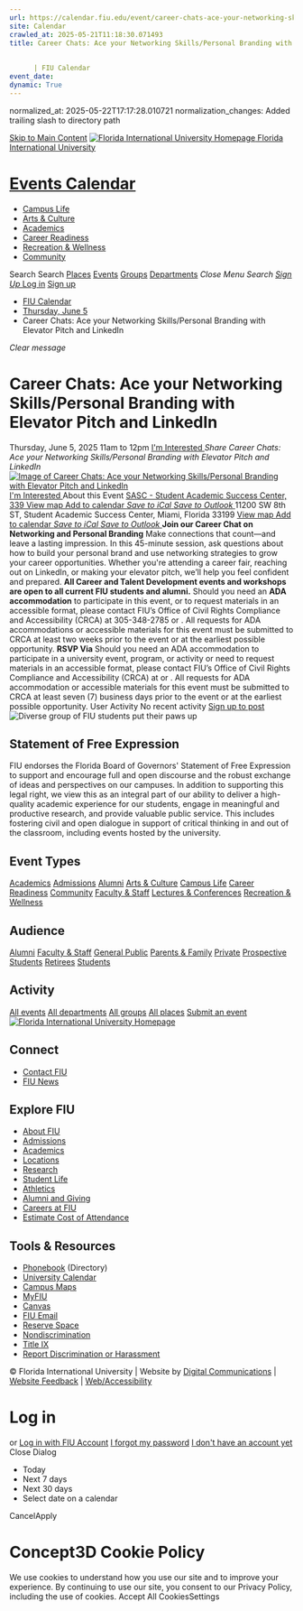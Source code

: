 ```yaml
---
url: https://calendar.fiu.edu/event/career-chats-ace-your-networking-skillspersonal-branding-with-elevator-pitch-and-linkedin/
site: Calendar
crawled_at: 2025-05-21T11:18:30.071493
title: Career Chats: Ace your Networking Skills/Personal Branding with Elevator Pitch and LinkedIn
    
    
      | FIU Calendar
event_date: 
dynamic: True
---
```

normalized_at: 2025-05-22T17:17:28.010721
normalization_changes: Added trailing slash to directory path

[Skip to Main Content](https://calendar.fiu.edu/event/career-chats-ace-your-networking-skillspersonal-branding-with-elevator-pitch-and-linkedin#main-content)
[![Florida International University Homepage](https://digicdn.fiu.edu/core/_assets/images/logo-top.png) Florida International University](https://www.fiu.edu)
# [Events Calendar ](https://calendar.fiu.edu/)
  * [Campus Life](https://calendar.fiu.edu/calendar?event_types%5B%5D=127595)
  * [Arts & Culture](https://calendar.fiu.edu/calendar?event_types%5B%5D=127590)
  * [Academics](https://calendar.fiu.edu/calendar?event_types%5B%5D=127582)
  * [Career Readiness](https://calendar.fiu.edu/calendar?event_types%5B%5D=127584)
  * [Recreation & Wellness](https://calendar.fiu.edu/calendar?event_types%5B%5D=127603)
  * [Community](https://calendar.fiu.edu/calendar?event_types%5B%5D=127601)


Search Search
[Places](https://calendar.fiu.edu/search/places) [Events](https://calendar.fiu.edu/calendar) [Groups](https://calendar.fiu.edu/search/groups) [Departments](https://calendar.fiu.edu/search/departments)
_Close Menu_
_Search_ [ _Sign Up_ ](https://calendar.fiu.edu/signup)
[Log in](https://calendar.fiu.edu/auth/shib_login?previous_url=https%3A%2F%2Fcalendar.fiu.edu%2Fevent%2Fcareer-chats-ace-your-networking-skillspersonal-branding-with-elevator-pitch-and-linkedin) [Sign up](https://calendar.fiu.edu/signup)
  * [FIU Calendar](https://calendar.fiu.edu/)
  * [Thursday, June 5](https://calendar.fiu.edu/calendar/day/2025/6/5)
  * Career Chats: Ace your Networking Skills/Personal Branding with Elevator Pitch and LinkedIn


_Clear message_
# Career Chats: Ace your Networking Skills/Personal Branding with Elevator Pitch and LinkedIn
Thursday, June 5, 2025 11am to 12pm 
[ I'm Interested ](https://calendar.fiu.edu/event/49674967058037/confirm?return=https%3A%2F%2Fcalendar.fiu.edu%2Fevent%2Fcareer-chats-ace-your-networking-skillspersonal-branding-with-elevator-pitch-and-linkedin)
_Share Career Chats: Ace your Networking Skills/Personal Branding with Elevator Pitch and LinkedIn_
[ ![Image of Career Chats: Ace your Networking Skills/Personal Branding with Elevator Pitch and LinkedIn](https://localist-images.azureedge.net/photos/49674973466875/card/ea122eed15c89d04c1e7fa9cdd26a4a9ddbaf3ae.jpg) ](https://calendar.fiu.edu/photo/49674973466875)
[ I'm Interested ](https://calendar.fiu.edu/event/49674967058037/confirm?return=https%3A%2F%2Fcalendar.fiu.edu%2Fevent%2Fcareer-chats-ace-your-networking-skillspersonal-branding-with-elevator-pitch-and-linkedin)
About this Event
[ SASC - Student Academic Success Center, 339 ](https://calendar.fiu.edu/sasc) [View map ](https://calendar.fiu.edu/event/career-chats-ace-your-networking-skillspersonal-branding-with-elevator-pitch-and-linkedin#about_map)
[Add to calendar ](https://calendar.fiu.edu/event/career-chats-ace-your-networking-skillspersonal-branding-with-elevator-pitch-and-linkedin)
[ _Save to iCal_ ](https://calendar.fiu.edu/event/career-chats-ace-your-networking-skillspersonal-branding-with-elevator-pitch-and-linkedin.ics "Save to iCal") [ _Save to Outlook_ ](https://calendar.fiu.edu/event/career-chats-ace-your-networking-skillspersonal-branding-with-elevator-pitch-and-linkedin.ics "Save to Outlook")
11200 SW 8th ST, Student Academic Success Center, Miami, Florida 33199
[View map ](https://calendar.fiu.edu/event/career-chats-ace-your-networking-skillspersonal-branding-with-elevator-pitch-and-linkedin#about_map)
[Add to calendar ](https://calendar.fiu.edu/event/career-chats-ace-your-networking-skillspersonal-branding-with-elevator-pitch-and-linkedin)
[ _Save to iCal_ ](https://calendar.fiu.edu/event/career-chats-ace-your-networking-skillspersonal-branding-with-elevator-pitch-and-linkedin.ics "Save to iCal") [ _Save to Outlook_ ](https://calendar.fiu.edu/event/career-chats-ace-your-networking-skillspersonal-branding-with-elevator-pitch-and-linkedin.ics "Save to Outlook")
**Join our Career Chat on Networking and Personal Branding**
Make connections that count—and leave a lasting impression.
In this 45-minute session, ask questions about how to build your personal brand and use networking strategies to grow your career opportunities. Whether you're attending a career fair, reaching out on LinkedIn, or making your elevator pitch, we’ll help you feel confident and prepared.
**All Career and Talent Development events and workshops are open to all current FIU students and alumni.**
Should you need an **ADA accommodation** to participate in this event, or to request materials in an accessible format, please contact FIU’s Office of Civil Rights Compliance and Accessibility (CRCA) at 305-348-2785 or . All requests for ADA accommodations or accessible materials for this event must be submitted to CRCA at least two weeks prior to the event or at the earliest possible opportunity. 
**RSVP Via**
Should you need an ADA accommodation to participate in a university event, program, or activity or need to request materials in an accessible format, please contact FIU’s Office of Civil Rights Compliance and Accessibility (CRCA) at or . All requests for ADA accommodation or accessible materials for this event must be submitted to CRCA at least seven (7) business days prior to the event or at the earliest possible opportunity. 
User Activity
No recent activity
[Sign up to post](https://calendar.fiu.edu/auth/shib_login?previous_url=https%3A%2F%2Fcalendar.fiu.edu%2Fevent%2Fcareer-chats-ace-your-networking-skillspersonal-branding-with-elevator-pitch-and-linkedin)
![Diverse group of FIU students put their paws up](https://www.fiu.edu/_assets/images/thumbnail-students-paw.jpg)
## Statement of Free Expression
FIU endorses the Florida Board of Governors' Statement of Free Expression to support and encourage full and open discourse and the robust exchange of ideas and perspectives on our campuses. In addition to supporting this legal right, we view this as an integral part of our ability to deliver a high-quality academic experience for our students, engage in meaningful and productive research, and provide valuable public service. This includes fostering civil and open dialogue in support of critical thinking in and out of the classroom, including events hosted by the university.
## Event Types
[Academics](https://calendar.fiu.edu/calendar?event_types%5B%5D=127582)
[Admissions](https://calendar.fiu.edu/calendar?event_types%5B%5D=127583)
[Alumni](https://calendar.fiu.edu/calendar?event_types%5B%5D=127589)
[Arts & Culture](https://calendar.fiu.edu/calendar?event_types%5B%5D=127590)
[Campus Life](https://calendar.fiu.edu/calendar?event_types%5B%5D=127595)
[Career Readiness](https://calendar.fiu.edu/calendar?event_types%5B%5D=127584)
[Community](https://calendar.fiu.edu/calendar?event_types%5B%5D=127601)
[Faculty & Staff](https://calendar.fiu.edu/calendar?event_types%5B%5D=127602)
[Lectures & Conferences](https://calendar.fiu.edu/calendar?event_types%5B%5D=127587)
[Recreation & Wellness](https://calendar.fiu.edu/calendar?event_types%5B%5D=127603)
## Audience
[Alumni](https://calendar.fiu.edu/calendar?event_types%5B%5D=121721)
[Faculty & Staff](https://calendar.fiu.edu/calendar?event_types%5B%5D=121720)
[General Public](https://calendar.fiu.edu/calendar?event_types%5B%5D=121722)
[Parents & Family](https://calendar.fiu.edu/calendar?event_types%5B%5D=36918157286658)
[Private](https://calendar.fiu.edu/calendar?event_types%5B%5D=129753)
[Prospective Students](https://calendar.fiu.edu/calendar?event_types%5B%5D=121723)
[Retirees](https://calendar.fiu.edu/calendar?event_types%5B%5D=37290279036119)
[Students](https://calendar.fiu.edu/calendar?event_types%5B%5D=121719)
## Activity
[All events](https://calendar.fiu.edu/search?what=events)
[All departments](https://calendar.fiu.edu/search/departments)
[All groups](https://calendar.fiu.edu/search?what=groups)
[All places](https://calendar.fiu.edu/search?what=places)
[Submit an event](https://calendar.fiu.edu/admin/events/new/basic-information)
[ ![Florida International University Homepage](https://digicdn.fiu.edu/core/_assets/images/footer-logo.svg) ](https://www.fiu.edu/)
## Connect
  * [Contact FIU](https://www.fiu.edu/about/contact-us/index.html)
  * [FIU News](https://news.fiu.edu/)


## Explore FIU
  * [About FIU](https://www.fiu.edu/about/index.html)
  * [Admissions](https://www.fiu.edu/admissions/index.html)
  * [Academics](https://www.fiu.edu/academics/index.html)
  * [Locations](https://www.fiu.edu/locations/index.html)
  * [Research](https://www.fiu.edu/research/index.html)
  * [Student Life](https://www.fiu.edu/student-life/index.html)
  * [Athletics](https://www.fiu.edu/athletics/index.html)
  * [Alumni and Giving](https://www.fiu.edu/alumni-and-giving/index.html)
  * [Careers at FIU](https://hr.fiu.edu/careers/)
  * [Estimate Cost of Attendance](https://onestop.fiu.edu/finances/estimate-your-costs/)


## Tools & Resources
  * [Phonebook](https://phonebook.fiu.edu) (Directory)
  * [University Calendar](https://calendar.fiu.edu/)
  * [Campus Maps](https://campusmaps.fiu.edu/)
  * [MyFIU](https://my.fiu.edu/)
  * [Canvas](https://canvas.fiu.edu)
  * [FIU Email](http://mail.fiu.edu/)
  * [Reserve Space](https://reservespace.fiu.edu/make-reservation/)
  * [Nondiscrimination](https://ace.fiu.edu/civil-rights-and-accessibility/harassment-and-discrimination/)
  * [Title IX](https://ace.fiu.edu/title-ix/)
  * [Report Discrimination or Harassment](https://report.fiu.edu/)


© Florida International University  | Website by [Digital Communications](https://stratcomm.fiu.edu/digital-print/websites/) | [Website Feedback](https://webforms.fiu.edu/view.php?id=370774&element_5=https://calendar.fiu.edu/https://calendar.fiu.edu/) | [Web/Accessibility](https://accessibility.fiu.edu/)
# Log in
or
[Log in with FIU Account](https://calendar.fiu.edu/auth/shib_login?previous_url=https%3A%2F%2Fcalendar.fiu.edu%2Fevent%2Fcareer-chats-ace-your-networking-skillspersonal-branding-with-elevator-pitch-and-linkedin)
[I forgot my password](https://calendar.fiu.edu/auth/forgot) [I don't have an account yet](https://calendar.fiu.edu/signup)
Close Dialog
  * Today
  * Next 7 days
  * Next 30 days
  * Select date on a calendar


CancelApply
# Concept3D Cookie Policy
We use cookies to understand how you use our site and to improve your experience. By continuing to use our site, you consent to our Privacy Policy, including the use of cookies. 
Accept All CookiesSettings
